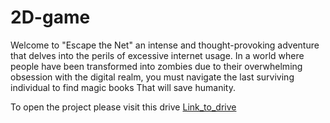 # 2D-game
Welcome to "Escape the Net" an intense and thought-provoking adventure that delves into the perils of excessive internet usage. In a world where people have been transformed into zombies due to their overwhelming obsession with the digital realm, you must navigate the last surviving individual to find magic books That will save humanity.

To open the project please visit this drive 
[Link_to_drive](https://drive.google.com/drive/folders/1AiePzjDzW587YSP936-mIaApo9ob3OfE?usp=drive_link)

